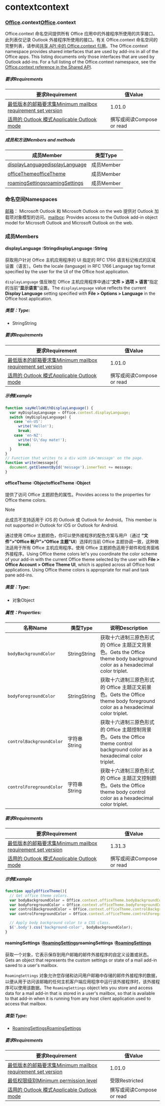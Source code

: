 # <a name="context"></a><span data-ttu-id="483ed-101">context</span><span class="sxs-lookup"><span data-stu-id="483ed-101">context</span></span>

### <a name="officeofficemdcontext"></a><span data-ttu-id="483ed-102">[Office](Office.md).context</span><span class="sxs-lookup"><span data-stu-id="483ed-102">[Office](Office.md).context</span></span>

<span data-ttu-id="483ed-p101">Office.context 命名空间提供所有 Office 应用中的外接程序所使用的共享接口。此列表仅记录 Outlook 外接程序所使用的接口。有关 Office.context 命名空间的完整列表，请参阅[共享 API 中的 Office.context 引用](/javascript/api/office/office.context)。</span><span class="sxs-lookup"><span data-stu-id="483ed-p101">The Office.context namespace provides shared interfaces that are used by add-ins in all of the Office apps. This listing documents only those interfaces that are used by Outlook add-ins. For a full listing of the Office.context namespace, see the [Office.context reference in the Shared API](/javascript/api/office/office.context).</span></span>

##### <a name="requirements"></a><span data-ttu-id="483ed-105">要求</span><span class="sxs-lookup"><span data-stu-id="483ed-105">Requirements</span></span>

|<span data-ttu-id="483ed-106">要求</span><span class="sxs-lookup"><span data-stu-id="483ed-106">Requirement</span></span>| <span data-ttu-id="483ed-107">值</span><span class="sxs-lookup"><span data-stu-id="483ed-107">Value</span></span>|
|---|---|
|[<span data-ttu-id="483ed-108">最低版本的邮箱要求集</span><span class="sxs-lookup"><span data-stu-id="483ed-108">Minimum mailbox requirement set version</span></span>](/javascript/office/requirement-sets/outlook-api-requirement-sets)| <span data-ttu-id="483ed-109">1.0</span><span class="sxs-lookup"><span data-stu-id="483ed-109">1.0</span></span>|
|[<span data-ttu-id="483ed-110">适用的 Outlook 模式</span><span class="sxs-lookup"><span data-stu-id="483ed-110">Applicable Outlook mode</span></span>](https://docs.microsoft.com/outlook/add-ins/#extension-points)| <span data-ttu-id="483ed-111">撰写或阅读</span><span class="sxs-lookup"><span data-stu-id="483ed-111">Compose or read</span></span>|

##### <a name="members-and-methods"></a><span data-ttu-id="483ed-112">成员和方法</span><span class="sxs-lookup"><span data-stu-id="483ed-112">Members and methods</span></span>

| <span data-ttu-id="483ed-113">成员</span><span class="sxs-lookup"><span data-stu-id="483ed-113">Member</span></span> | <span data-ttu-id="483ed-114">类型</span><span class="sxs-lookup"><span data-stu-id="483ed-114">Type</span></span> |
|--------|------|
| [<span data-ttu-id="483ed-115">displayLanguage</span><span class="sxs-lookup"><span data-stu-id="483ed-115">displayLanguage</span></span>](#displaylanguage-string) | <span data-ttu-id="483ed-116">成员</span><span class="sxs-lookup"><span data-stu-id="483ed-116">Member</span></span> |
| [<span data-ttu-id="483ed-117">officeTheme</span><span class="sxs-lookup"><span data-stu-id="483ed-117">officeTheme</span></span>](#officetheme-object) | <span data-ttu-id="483ed-118">成员</span><span class="sxs-lookup"><span data-stu-id="483ed-118">Member</span></span> |
| [<span data-ttu-id="483ed-119">roamingSettings</span><span class="sxs-lookup"><span data-stu-id="483ed-119">roamingSettings</span></span>](#roamingsettings-roamingsettingsjavascriptapioutlook15officeroamingsettings) | <span data-ttu-id="483ed-120">成员</span><span class="sxs-lookup"><span data-stu-id="483ed-120">Member</span></span> |

### <a name="namespaces"></a><span data-ttu-id="483ed-121">命名空间</span><span class="sxs-lookup"><span data-stu-id="483ed-121">Namespaces</span></span>

<span data-ttu-id="483ed-122">[邮箱](office.context.mailbox.md)： Microsoft Outlook 和 Microsoft Outlook on the web 提供对 Outlook 加载项对象模型的访问。</span><span class="sxs-lookup"><span data-stu-id="483ed-122">[mailbox](office.context.mailbox.md): Provides access to the Outlook add-in object model for Microsoft Outlook and Microsoft Outlook on the web.</span></span>

### <a name="members"></a><span data-ttu-id="483ed-123">成员</span><span class="sxs-lookup"><span data-stu-id="483ed-123">Members</span></span>

####  <a name="displaylanguage-string"></a><span data-ttu-id="483ed-124">displayLanguage :String</span><span class="sxs-lookup"><span data-stu-id="483ed-124">displayLanguage :String</span></span>

<span data-ttu-id="483ed-125">获取用户针对 Office 主机应用程序的 UI 指定的 RFC 1766 语言标记格式的区域设置（语言）。</span><span class="sxs-lookup"><span data-stu-id="483ed-125">Gets the locale (language) in RFC 1766 Language tag format specified by the user for the UI of the Office host application.</span></span>

<span data-ttu-id="483ed-126">`displayLanguage` 值反映在 Office 主机应用程序中通过“**文件 > 选项 > 语言**”指定的当前“**显示语言**”设置。</span><span class="sxs-lookup"><span data-stu-id="483ed-126">The `displayLanguage` value reflects the current **Display Language** setting specified with **File > Options > Language** in the Office host application.</span></span>

##### <a name="type"></a><span data-ttu-id="483ed-127">类型：</span><span class="sxs-lookup"><span data-stu-id="483ed-127">Type:</span></span>

*   <span data-ttu-id="483ed-128">String</span><span class="sxs-lookup"><span data-stu-id="483ed-128">String</span></span>

##### <a name="requirements"></a><span data-ttu-id="483ed-129">要求</span><span class="sxs-lookup"><span data-stu-id="483ed-129">Requirements</span></span>

|<span data-ttu-id="483ed-130">要求</span><span class="sxs-lookup"><span data-stu-id="483ed-130">Requirement</span></span>| <span data-ttu-id="483ed-131">值</span><span class="sxs-lookup"><span data-stu-id="483ed-131">Value</span></span>|
|---|---|
|[<span data-ttu-id="483ed-132">最低版本的邮箱要求集</span><span class="sxs-lookup"><span data-stu-id="483ed-132">Minimum mailbox requirement set version</span></span>](/javascript/office/requirement-sets/outlook-api-requirement-sets)| <span data-ttu-id="483ed-133">1.0</span><span class="sxs-lookup"><span data-stu-id="483ed-133">1.0</span></span>|
|[<span data-ttu-id="483ed-134">适用的 Outlook 模式</span><span class="sxs-lookup"><span data-stu-id="483ed-134">Applicable Outlook mode</span></span>](https://docs.microsoft.com/outlook/add-ins/#extension-points)| <span data-ttu-id="483ed-135">撰写或阅读</span><span class="sxs-lookup"><span data-stu-id="483ed-135">Compose or read</span></span>|

##### <a name="example"></a><span data-ttu-id="483ed-136">示例</span><span class="sxs-lookup"><span data-stu-id="483ed-136">Example</span></span>

```js
function sayHelloWithDisplayLanguage() {
  var myDisplayLanguage = Office.context.displayLanguage;
  switch (myDisplayLanguage) {
    case 'en-US':
      write('Hello!');
      break;
    case 'en-NZ':
      write('G\'day mate!');
      break;
  }
}
// Function that writes to a div with id='message' on the page.
function write(message){
  document.getElementById('message').innerText += message;
}
```

####  <a name="officetheme-object"></a><span data-ttu-id="483ed-137">officeTheme :Object</span><span class="sxs-lookup"><span data-stu-id="483ed-137">officeTheme :Object</span></span>

<span data-ttu-id="483ed-138">提供了访问 Office 主题颜色的属性。</span><span class="sxs-lookup"><span data-stu-id="483ed-138">Provides access to the properties for Office theme colors.</span></span>

> [!NOTE]
> <span data-ttu-id="483ed-139">此成员不支持适用于 iOS 的 Outlook 或 Outlook for Android。</span><span class="sxs-lookup"><span data-stu-id="483ed-139">This member is not supported in Outlook for iOS or Outlook for Android.</span></span>

<span data-ttu-id="483ed-p102">通过使用 Office 主题颜色，你可以使外接程序的配色方案与用户（通过 **“文件”>“Office 帐户”>“Office 主题”UI**）选择的当前 Office 主题协调一致，这种做法适用于所有 Office 主机应用程序。使用 Office 主题颜色适用于邮件和任务窗格外接程序。</span><span class="sxs-lookup"><span data-stu-id="483ed-p102">Using Office theme colors let's you coordinate the color scheme of your add-in with the current Office theme selected by the user with **File > Office Account > Office Theme UI**, which is applied across all Office host applications. Using Office theme colors is appropriate for mail and task pane add-ins.</span></span>

##### <a name="type"></a><span data-ttu-id="483ed-142">类型：</span><span class="sxs-lookup"><span data-stu-id="483ed-142">Type:</span></span>

*   <span data-ttu-id="483ed-143">对象</span><span class="sxs-lookup"><span data-stu-id="483ed-143">Object</span></span>

##### <a name="properties"></a><span data-ttu-id="483ed-144">属性：</span><span class="sxs-lookup"><span data-stu-id="483ed-144">Properties:</span></span>

|<span data-ttu-id="483ed-145">名称</span><span class="sxs-lookup"><span data-stu-id="483ed-145">Name</span></span>| <span data-ttu-id="483ed-146">类型</span><span class="sxs-lookup"><span data-stu-id="483ed-146">Type</span></span>| <span data-ttu-id="483ed-147">说明</span><span class="sxs-lookup"><span data-stu-id="483ed-147">Description</span></span>|
|---|---|---|
|`bodyBackgroundColor`| <span data-ttu-id="483ed-148">String</span><span class="sxs-lookup"><span data-stu-id="483ed-148">String</span></span>|<span data-ttu-id="483ed-149">获取十六进制三原色形式的 Office 主题正文背景色。</span><span class="sxs-lookup"><span data-stu-id="483ed-149">Gets the Office theme body background color as a hexadecimal color triplet.</span></span>|
|`bodyForegroundColor`| <span data-ttu-id="483ed-150">String</span><span class="sxs-lookup"><span data-stu-id="483ed-150">String</span></span>|<span data-ttu-id="483ed-151">获取十六进制三原色形式的 Office 主题正文前景色。</span><span class="sxs-lookup"><span data-stu-id="483ed-151">Gets the Office theme body foreground color as a hexadecimal color triplet.</span></span>|
|`controlBackgroundColor`| <span data-ttu-id="483ed-152">字符串</span><span class="sxs-lookup"><span data-stu-id="483ed-152">String</span></span>|<span data-ttu-id="483ed-153">获取十六进制三原色形式的 Office 主题控制背景色。</span><span class="sxs-lookup"><span data-stu-id="483ed-153">Gets the Office theme control background color as a hexadecimal color triplet.</span></span>|
|`controlForegroundColor`| <span data-ttu-id="483ed-154">字符串</span><span class="sxs-lookup"><span data-stu-id="483ed-154">String</span></span>|<span data-ttu-id="483ed-155">获取十六进制三原色形式的 Office 主题正文控制颜色。</span><span class="sxs-lookup"><span data-stu-id="483ed-155">Gets the Office theme body control color as a hexadecimal color triplet.</span></span>|

##### <a name="requirements"></a><span data-ttu-id="483ed-156">要求</span><span class="sxs-lookup"><span data-stu-id="483ed-156">Requirements</span></span>

|<span data-ttu-id="483ed-157">要求</span><span class="sxs-lookup"><span data-stu-id="483ed-157">Requirement</span></span>| <span data-ttu-id="483ed-158">值</span><span class="sxs-lookup"><span data-stu-id="483ed-158">Value</span></span>|
|---|---|
|[<span data-ttu-id="483ed-159">最低版本的邮箱要求集</span><span class="sxs-lookup"><span data-stu-id="483ed-159">Minimum mailbox requirement set version</span></span>](/javascript/office/requirement-sets/outlook-api-requirement-sets)| <span data-ttu-id="483ed-160">1.3</span><span class="sxs-lookup"><span data-stu-id="483ed-160">1.3</span></span>|
|[<span data-ttu-id="483ed-161">适用的 Outlook 模式</span><span class="sxs-lookup"><span data-stu-id="483ed-161">Applicable Outlook mode</span></span>](https://docs.microsoft.com/outlook/add-ins/#extension-points)| <span data-ttu-id="483ed-162">撰写或阅读</span><span class="sxs-lookup"><span data-stu-id="483ed-162">Compose or read</span></span>|

##### <a name="example"></a><span data-ttu-id="483ed-163">示例</span><span class="sxs-lookup"><span data-stu-id="483ed-163">Example</span></span>

```js
function applyOfficeTheme(){
  // Get office theme colors.
  var bodyBackgroundColor = Office.context.officeTheme.bodyBackgroundColor;
  var bodyForegroundColor = Office.context.officeTheme.bodyForegroundColor;
  var controlBackgroundColor = Office.context.officeTheme.controlBackgroundColor
  var controlForegroundColor = Office.context.officeTheme.controlForegroundColor;

  // Apply body background color to a CSS class.
  $('.body').css('background-color', bodyBackgroundColor);
}
```

####  <a name="roamingsettings-roamingsettingsjavascriptapioutlook15officeroamingsettings"></a><span data-ttu-id="483ed-164">roamingSettings :[RoamingSettings](/javascript/api/outlook_1_5/office.RoamingSettings)</span><span class="sxs-lookup"><span data-stu-id="483ed-164">roamingSettings :[RoamingSettings](/javascript/api/outlook_1_5/office.RoamingSettings)</span></span>

<span data-ttu-id="483ed-165">获取一个对象，它表示保存到用户邮箱的邮件外接程序的自定义设置或状态。</span><span class="sxs-lookup"><span data-stu-id="483ed-165">Gets an object that represents the custom settings or state of a mail add-in saved to a user's mailbox.</span></span>

<span data-ttu-id="483ed-166">`RoamingSettings` 对象允许您存储和访问用户邮箱中存储的邮件外接程序的数据，以便从用于访问该邮箱的任何主机客户端应用程序中运行该外接程序时，该外接程序可以使用该数据。</span><span class="sxs-lookup"><span data-stu-id="483ed-166">The `RoamingSettings` object lets you store and access data for a mail add-in that is stored in a user's mailbox, so that is available to that add-in when it is running from any host client application used to access that mailbox.</span></span>

##### <a name="type"></a><span data-ttu-id="483ed-167">类型:</span><span class="sxs-lookup"><span data-stu-id="483ed-167">Type:</span></span>

*   [<span data-ttu-id="483ed-168">RoamingSettings</span><span class="sxs-lookup"><span data-stu-id="483ed-168">RoamingSettings</span></span>](/javascript/api/outlook_1_5/office.RoamingSettings)

##### <a name="requirements"></a><span data-ttu-id="483ed-169">要求</span><span class="sxs-lookup"><span data-stu-id="483ed-169">Requirements</span></span>

|<span data-ttu-id="483ed-170">要求</span><span class="sxs-lookup"><span data-stu-id="483ed-170">Requirement</span></span>| <span data-ttu-id="483ed-171">值</span><span class="sxs-lookup"><span data-stu-id="483ed-171">Value</span></span>|
|---|---|
|[<span data-ttu-id="483ed-172">最低版本的邮箱要求集</span><span class="sxs-lookup"><span data-stu-id="483ed-172">Minimum mailbox requirement set version</span></span>](/javascript/office/requirement-sets/outlook-api-requirement-sets)| <span data-ttu-id="483ed-173">1.0</span><span class="sxs-lookup"><span data-stu-id="483ed-173">1.0</span></span>|
|[<span data-ttu-id="483ed-174">最低权限级别</span><span class="sxs-lookup"><span data-stu-id="483ed-174">Minimum permission level</span></span>](https://docs.microsoft.com/outlook/add-ins/understanding-outlook-add-in-permissions)| <span data-ttu-id="483ed-175">受限</span><span class="sxs-lookup"><span data-stu-id="483ed-175">Restricted</span></span>|
|[<span data-ttu-id="483ed-176">适用的 Outlook 模式</span><span class="sxs-lookup"><span data-stu-id="483ed-176">Applicable Outlook mode</span></span>](https://docs.microsoft.com/outlook/add-ins/#extension-points)| <span data-ttu-id="483ed-177">撰写或阅读</span><span class="sxs-lookup"><span data-stu-id="483ed-177">Compose or read</span></span>|